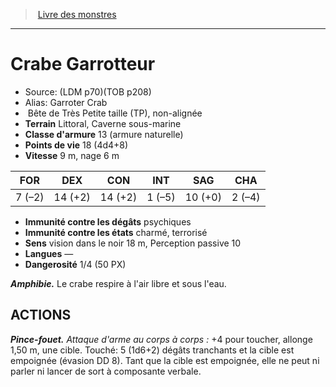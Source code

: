 ﻿> [Livre des monstres](tome_of_beasts.md)

---

# Crabe Garrotteur

- Source: (LDM p70)(TOB p208)
- Alias: Garroter Crab
-  Bête de Très Petite taille (TP), non-alignée
- **Terrain** Littoral, Caverne sous-marine
- **Classe d'armure** 13 (armure naturelle)
- **Points de vie** 18 (4d4+8)
- **Vitesse** 9 m, nage 6 m

|FOR|DEX|CON|INT|SAG|CHA|
|---|---|---|---|---|---|
|7 (–2)|14 (+2)|14 (+2)|1 (–5)|10 (+0)|2 (–4)|

- **Immunité contre les dégâts** psychiques
- **Immunité contre les états** charmé, terrorisé
- **Sens** vision dans le noir 18 m, Perception passive 10
- **Langues** —
- **Dangerosité** 1/4 (50 PX)

**_Amphibie._** Le crabe respire à l'air libre et sous l'eau.

## ACTIONS

**_Pince-fouet._** _Attaque d'arme au corps à corps :_ +4 pour toucher, allonge 1,50 m, une cible. Touché: 5 (1d6+2) dégâts tranchants et la cible est empoignée (évasion DD 8). Tant que la cible est empoignée, elle ne peut ni parler ni lancer de sort à composante verbale.

